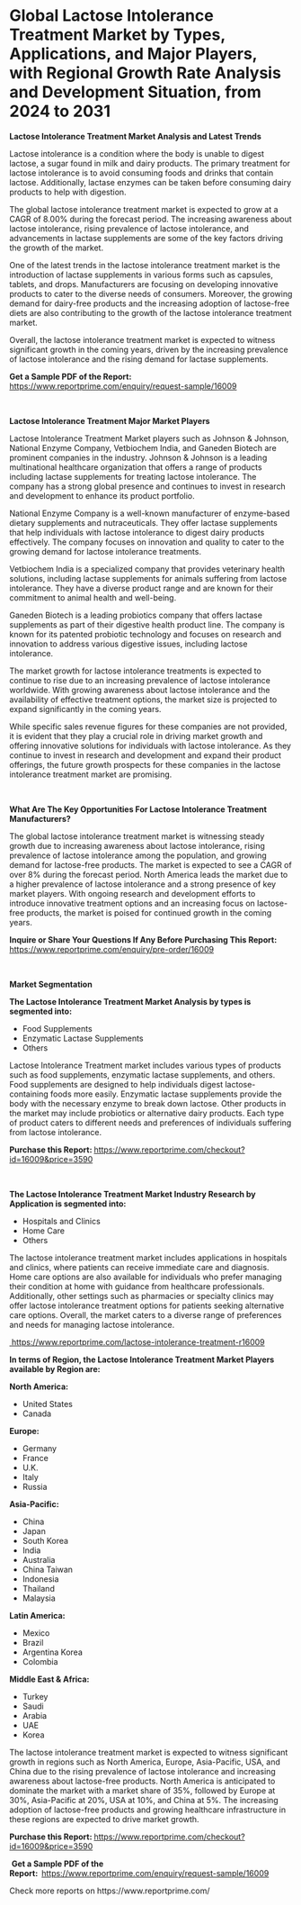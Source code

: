 <p><h1>Global Lactose Intolerance Treatment Market by Types, Applications, and Major Players, with Regional Growth Rate Analysis and Development Situation, from 2024 to 2031</h1></p><p><strong>Lactose Intolerance Treatment Market Analysis and Latest Trends</strong></p>
<p><p>Lactose intolerance is a condition where the body is unable to digest lactose, a sugar found in milk and dairy products. The primary treatment for lactose intolerance is to avoid consuming foods and drinks that contain lactose. Additionally, lactase enzymes can be taken before consuming dairy products to help with digestion.</p><p>The global lactose intolerance treatment market is expected to grow at a CAGR of 8.00% during the forecast period. The increasing awareness about lactose intolerance, rising prevalence of lactose intolerance, and advancements in lactase supplements are some of the key factors driving the growth of the market.</p><p>One of the latest trends in the lactose intolerance treatment market is the introduction of lactase supplements in various forms such as capsules, tablets, and drops. Manufacturers are focusing on developing innovative products to cater to the diverse needs of consumers. Moreover, the growing demand for dairy-free products and the increasing adoption of lactose-free diets are also contributing to the growth of the lactose intolerance treatment market.</p><p>Overall, the lactose intolerance treatment market is expected to witness significant growth in the coming years, driven by the increasing prevalence of lactose intolerance and the rising demand for lactase supplements.</p></p>
<p><strong>Get a Sample PDF of the Report:&nbsp;</strong> <a href="https://www.reportprime.com/enquiry/request-sample/16009">https://www.reportprime.com/enquiry/request-sample/16009</a></p>
<p>&nbsp;</p>
<p><strong>Lactose Intolerance Treatment Major Market Players</strong></p>
<p><p>Lactose Intolerance Treatment Market players such as Johnson & Johnson, National Enzyme Company, Vetbiochem India, and Ganeden Biotech are prominent companies in the industry. Johnson & Johnson is a leading multinational healthcare organization that offers a range of products including lactase supplements for treating lactose intolerance. The company has a strong global presence and continues to invest in research and development to enhance its product portfolio.</p><p>National Enzyme Company is a well-known manufacturer of enzyme-based dietary supplements and nutraceuticals. They offer lactase supplements that help individuals with lactose intolerance to digest dairy products effectively. The company focuses on innovation and quality to cater to the growing demand for lactose intolerance treatments.</p><p>Vetbiochem India is a specialized company that provides veterinary health solutions, including lactase supplements for animals suffering from lactose intolerance. They have a diverse product range and are known for their commitment to animal health and well-being.</p><p>Ganeden Biotech is a leading probiotics company that offers lactase supplements as part of their digestive health product line. The company is known for its patented probiotic technology and focuses on research and innovation to address various digestive issues, including lactose intolerance.</p><p>The market growth for lactose intolerance treatments is expected to continue to rise due to an increasing prevalence of lactose intolerance worldwide. With growing awareness about lactose intolerance and the availability of effective treatment options, the market size is projected to expand significantly in the coming years.</p><p>While specific sales revenue figures for these companies are not provided, it is evident that they play a crucial role in driving market growth and offering innovative solutions for individuals with lactose intolerance. As they continue to invest in research and development and expand their product offerings, the future growth prospects for these companies in the lactose intolerance treatment market are promising.</p></p>
<p>&nbsp;</p>
<p><strong>What Are The Key Opportunities For Lactose Intolerance Treatment Manufacturers?</strong></p>
<p><p>The global lactose intolerance treatment market is witnessing steady growth due to increasing awareness about lactose intolerance, rising prevalence of lactose intolerance among the population, and growing demand for lactose-free products. The market is expected to see a CAGR of over 8% during the forecast period. North America leads the market due to a higher prevalence of lactose intolerance and a strong presence of key market players. With ongoing research and development efforts to introduce innovative treatment options and an increasing focus on lactose-free products, the market is poised for continued growth in the coming years.</p></p>
<p><strong>Inquire or Share Your Questions If Any Before Purchasing This Report:</strong> <a href="https://www.reportprime.com/enquiry/pre-order/16009">https://www.reportprime.com/enquiry/pre-order/16009</a></p>
<p>&nbsp;</p>
<p><strong>Market Segmentation</strong></p>
<p><strong>The Lactose Intolerance Treatment Market Analysis by types is segmented into:</strong></p>
<p><ul><li>Food Supplements</li><li>Enzymatic Lactase Supplements</li><li>Others</li></ul></p>
<p><p>Lactose Intolerance Treatment market includes various types of products such as food supplements, enzymatic lactase supplements, and others. Food supplements are designed to help individuals digest lactose-containing foods more easily. Enzymatic lactase supplements provide the body with the necessary enzyme to break down lactose. Other products in the market may include probiotics or alternative dairy products. Each type of product caters to different needs and preferences of individuals suffering from lactose intolerance.</p></p>
<p><strong>Purchase this Report:&nbsp;</strong><a href="https://www.reportprime.com/checkout?id=16009&price=3590">https://www.reportprime.com/checkout?id=16009&price=3590</a></p>
<p>&nbsp;</p>
<p><strong>The Lactose Intolerance Treatment Market Industry Research by Application is segmented into:</strong></p>
<p><ul><li>Hospitals and Clinics</li><li>Home Care</li><li>Others</li></ul></p>
<p><p>The lactose intolerance treatment market includes applications in hospitals and clinics, where patients can receive immediate care and diagnosis. Home care options are also available for individuals who prefer managing their condition at home with guidance from healthcare professionals. Additionally, other settings such as pharmacies or specialty clinics may offer lactose intolerance treatment options for patients seeking alternative care options. Overall, the market caters to a diverse range of preferences and needs for managing lactose intolerance.</p></p>
<p><a href="https://www.reportprime.com/lactose-intolerance-treatment-r16009">&nbsp;https://www.reportprime.com/lactose-intolerance-treatment-r16009</a></p>
<p><strong>In terms of Region, the Lactose Intolerance Treatment Market Players available by Region are:</strong></p>
<p>
    <p> <strong> North America: </strong>
        <ul>
            <li>United States</li>
            <li>Canada</li>
        </ul>
        </p> 
    <p> <strong> Europe: </strong>
        <ul>
            <li>Germany</li>
            <li>France</li>
            <li>U.K.</li>
            <li>Italy</li>
            <li>Russia</li>
        </ul>
        </p> 
    <p> <strong> Asia-Pacific: </strong>
        <ul>
            <li>China</li>
            <li>Japan</li>
            <li>South Korea</li>
            <li>India</li>
            <li>Australia</li>
            <li>China Taiwan</li>
            <li>Indonesia</li>
            <li>Thailand</li>
            <li>Malaysia</li>
        </ul>
        </p> 
    <p> <strong> Latin America: </strong>
        <ul>
            <li>Mexico</li>
            <li>Brazil</li>
            <li>Argentina Korea</li>
            <li>Colombia</li>
        </ul>
        </p> 
    <p> <strong> Middle East & Africa: </strong>
        <ul>
            <li>Turkey</li>
            <li>Saudi</li>
            <li>Arabia</li>
            <li>UAE</li>
            <li>Korea</li>
        </ul>
    </p>
    </p>
<p><p>The lactose intolerance treatment market is expected to witness significant growth in regions such as North America, Europe, Asia-Pacific, USA, and China due to the rising prevalence of lactose intolerance and increasing awareness about lactose-free products. North America is anticipated to dominate the market with a market share of 35%, followed by Europe at 30%, Asia-Pacific at 20%, USA at 10%, and China at 5%. The increasing adoption of lactose-free products and growing healthcare infrastructure in these regions are expected to drive market growth.</p></p>
<p><strong>Purchase this Report: </strong><a href="https://www.reportprime.com/checkout?id=16009&price=3590">https://www.reportprime.com/checkout?id=16009&price=3590</a></p>
<p>&nbsp;<strong>Get a Sample PDF of the Report:&nbsp;&nbsp;</strong><a href="https://www.reportprime.com/enquiry/request-sample/16009">https://www.reportprime.com/enquiry/request-sample/16009</a></p>
<p><strong></strong></p>
<p>Check more reports on https://www.reportprime.com/</p>